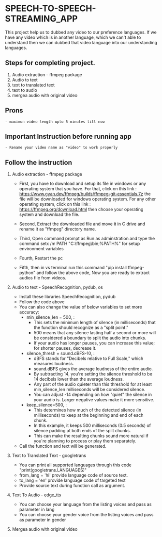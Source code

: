 # SPEECH-TO-SPEECH-STREAMING_APP
This project help us to dubbed any video to our preference languages. If we have any video which is in another language,  which we can't able to understand then we can dubbed that video language into our understanding languages.

## Steps for completing project.
1. Audio extraction - ffmpeg package
2. Audio to text
3. text to translated text
4. text to audio
5. mergea audio with original video

## Prons
    - maximun video length upto 5 minutes till now

## Important Instruction before running app
    - Rename your video name as "video" to work properly

## Follow the instruction
1. Audio extraction - ffmpeg package
    - First, you have to download and setup its file in windows or any operating system that you have. For that, click on this link : https://www.gyan.dev/ffmpeg/builds/ffmpeg-git-essentials.7z  the file will be downloaded for windows operating system. For any other operating system, click on this link : https://ffmpeg.org/download.html  then choose your operating system and download the file.

    - Second, Extract the downloaded file and move it in C drive and rename it as "ffmpeg" directory name.

    - Third, Open command prompt as Run as adminstration and type the command setx /m PATH "C:\ffmpeg\bin;%PATH%"  for setup environment variables

    - Fourth, Restart the pc
    
    - Fifth, then in vs terminal run this command "pip install ffmpeg-python" and follow the above code, Now you are ready to extract audios file from videos.
    
2. Audio to text - SpeechRecognition, pydub, os
    - Install these libraries SpeechRecognition, pydub
    - Follow the code above
    - You can also change the value of below variables to set more accuracy:
        - min_silence_len = 500, : 
            - This sets the minimum length of silence (in milliseconds) that the function should recognize as a "split point."
            - 500 means that any silence lasting half a second or more will be considered a boundary to split the audio into chunks.
            - If your audio has longer pauses, you can increase this value; for shorter pauses, decrease it.
        - silence_thresh = sound.dBFS-10, :
            - dBFS stands for "Decibels relative to Full Scale," which measures loudness.
            - sound.dBFS gives the average loudness of the entire audio.
            - By subtracting 14, you're setting the silence threshold to be 14 decibels lower than the average loudness.
            - Any part of the audio quieter than this threshold for at least min_silence_len milliseconds will be considered silence.
            - You can adjust -14 depending on how "quiet" the silence in your audio is. Larger negative values make it more sensitive.
        - keep_silence=500, :
            - This determines how much of the detected silence (in milliseconds) to keep at the beginning and end of each chunk.
            - In this example, it keeps 500 milliseconds (0.5 seconds) of silence padding at both ends of the split chunks.
            - This can make the resulting chunks sound more natural if you're planning to process or play them separately.
    - Call the function and text will be generated.

3. Text to Translated Text - googletrans
    - You can print all supported languages through this code "print(googletrans.LANGUAGES)"
    - from_lang = 'hi' provide language code of source text.
    - to_lang = 'en' provide language code of targeted text
    - Provide source text during function call as argument.

4. Text To Audio - edge_tts
    - You can choose your language from the listing voices and pass as parameter in lang 
    - You can choose your gender voice from the listing voices and pass as parameter in gender

5. Mergea audio with original video